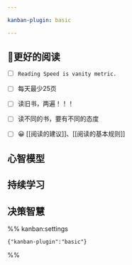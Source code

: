 ```yaml
---

kanban-plugin: basic

---
```


## 📖更好的阅读

- [ ] `Reading Speed is vanity metric.`
- [ ] 每天最少25页
- [ ] 读旧书，两遍！！！
- [ ] 读不同的书，要有不同的态度
- [ ] 😀 [[阅读的建议]]、[[阅读的基本规则]]


## 心智模型



## 持续学习



## 决策智慧





%% kanban:settings
```
{"kanban-plugin":"basic"}
```
%%
